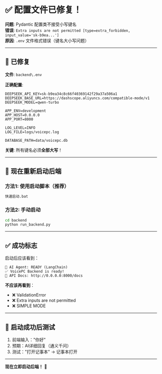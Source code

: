 # ✅ 配置文件已修复！

**问题**: Pydantic 配置类不接受小写键名  
**错误**: `Extra inputs are not permitted [type=extra_forbidden, input_value='sk-b9ea...']`  
**原因**: `.env` 文件格式错误（键名大小写问题）

---

## 🔧 已修复

**文件**: `backend\.env`

**正确配置**:
```env
DEEPSEEK_API_KEY=sk-b9ea34c8c66f40369142f29a37a506a1
DEEPSEEK_BASE_URL=https://dashscope.aliyuncs.com/compatible-mode/v1
DEEPSEEK_MODEL=qwen-turbo

APP_ENV=development
APP_HOST=0.0.0.0
APP_PORT=8000

LOG_LEVEL=INFO
LOG_FILE=logs/voicepc.log

DATABASE_PATH=data/voicepc.db
```

**关键**: 所有键名必须**全部大写**！

---

## 🚀 现在重新启动后端

### 方法1: 使用启动脚本（推荐）
```bash
快速启动.bat
```

### 方法2: 手动启动
```bash
cd backend
python run_backend.py
```

---

## ✅ 成功标志

启动后应该看到：
```
🤖 AI Agent: READY (LangChain)
✅ VoicePC Backend is ready!
📍 API Docs: http://0.0.0.0:8000/docs
```

**不应该再看到**：
- ❌ ValidationError
- ❌ Extra inputs are not permitted
- ❌ SIMPLE MODE

---

## 🧪 启动成功后测试

1. 前端输入："你好"
2. 预期：AI详细回复（通义千问）
3. 测试："打开记事本" → 记事本打开

---

**现在立即启动后端！** 🚀

